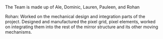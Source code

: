 The Team is made up of Ale, Dominic, Lauren, Pauleen, and Rohan

Rohan:
Worked on the mechanical design and integration parts of the project. Designed and manufactured the pixel grid, pixel elements, worked on integrating them into the rest of the mirror structure and its other moving mechanisms. 
